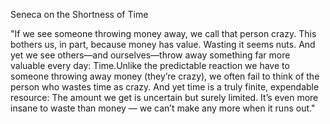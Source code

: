 Seneca on the Shortness of Time

"If we see someone throwing money away, we call that person crazy. This bothers us, in part, because money has value. Wasting it seems nuts. And yet we see others—and ourselves—throw away something far more valuable every day: Time.Unlike the predictable reaction we have to someone throwing away money (they’re crazy), we often fail to think of the person who wastes time as crazy. And yet time is a truly finite, expendable resource: The amount we get is uncertain but surely limited. It’s even more insane to waste than money — we can’t make any more when it runs out."
